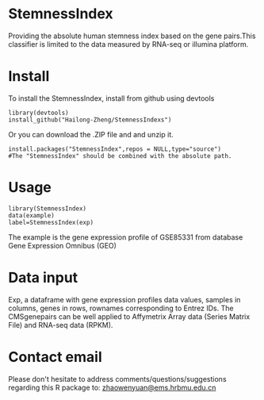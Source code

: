 # StemnessIndex
Providing the absolute human stemness index based on the gene pairs.This classifier is limited to the data measured by RNA-seq or illumina platform.

# Install
To install the StemnessIndex, install from github using devtools
```
library(devtools)
install_github("Hailong-Zheng/StemnessIndexs")
```
Or you can download the .ZIP file and and unzip it.
```
install.packages("StemnessIndex",repos = NULL,type="source")
#The "StemnessIndex" should be combined with the absolute path.
```
# Usage
```
library(StemnessIndex)
data(example)
label=StemnessIndex(exp)
```
The example is the gene expression profile of GSE85331 from database Gene Expression Omnibus (GEO)
# Data input
Exp, a dataframe with gene expression profiles data values, samples in columns, genes in rows, rownames corresponding to Entrez IDs. 
The CMSgenepairs can be well applied to Affymetrix Array data (Series Matrix File) and RNA-seq data (RPKM). 

# Contact email
Please don't hesitate to address comments/questions/suggestions regarding this R package to:
zhaowenyuan@ems.hrbmu.edu.cn

